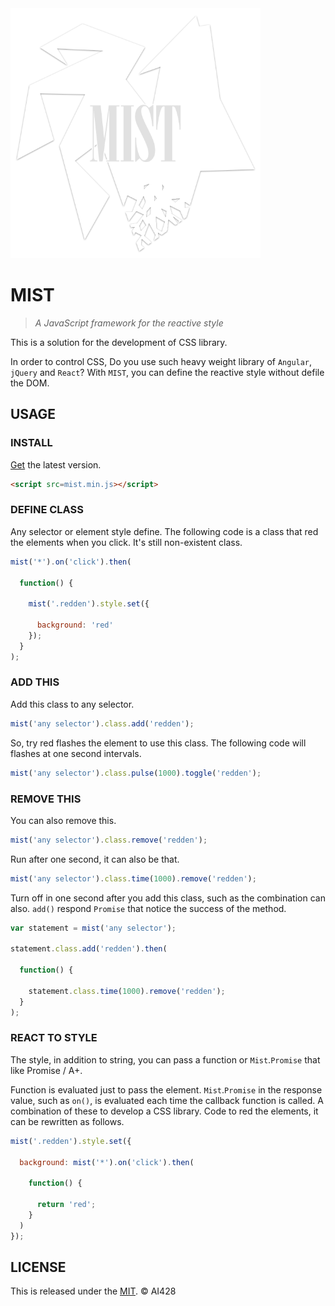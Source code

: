 <img alt='MIST' src='https://github.com/AI428/mist/blob/master/logos/mist.png' width='400'>

# MIST
> _A JavaScript framework for the reactive style_

This is a solution for the development of CSS library.

In order to control CSS, Do you use such heavy weight library of `Angular`, `jQuery` and `React`? With `MIST`, you can define the reactive style without defile the DOM.

## USAGE
### INSTALL
[Get](https://github.com/AI428/mist/releases) the latest version.

```html
<script src=mist.min.js></script>
```

### DEFINE CLASS
Any selector or element style define. The following code is a class that red the elements when you click. It's still non-existent class.

```js
mist('*').on('click').then(

  function() {

    mist('.redden').style.set({

      background: 'red'
    });
  }
);
```

### ADD THIS
Add this class to any selector.

```js
mist('any selector').class.add('redden');
```

So, try red flashes the element to use this class. The following code will flashes at one second intervals.

```js
mist('any selector').class.pulse(1000).toggle('redden');
```

### REMOVE THIS
You can also remove this.

```js
mist('any selector').class.remove('redden');
```

Run after one second, it can also be that.

```js
mist('any selector').class.time(1000).remove('redden');
```

Turn off in one second after you add this class, such as the combination can also. `add()` respond `Promise` that notice the success of the method.

```js
var statement = mist('any selector');

statement.class.add('redden').then(

  function() {

    statement.class.time(1000).remove('redden');
  }
);
```

### REACT TO STYLE
The style, in addition to string, you can pass a function or `Mist`.`Promise` that like Promise / A+.

Function is evaluated just to pass the element. `Mist`.`Promise` in the response value, such as `on()`, is evaluated each time the callback function is called. A combination of these to develop a CSS library. Code to red the elements, it can be rewritten as follows.

```js
mist('.redden').style.set({

  background: mist('*').on('click').then(

    function() {

      return 'red';
    }
  )
});
```

## LICENSE
This is released under the [MIT](//opensource.org/licenses/MIT). © AI428
